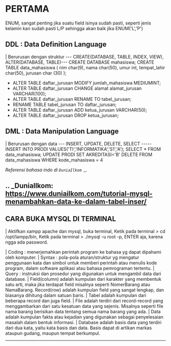 PERTAMA
=========================

ENUM, sangat penting jika suatu field isinya sudah pasti, seperti jenis kelamin kan sudah pasti L/P sehingga akan baik jika ENUM('L','P')

DDL : Data Definition Language
---------
| Berurusan dengan struktur
--- CREATE(DATABASE, TABLE, INDEX, VIEW), ALTER(DATABASE, TABLE)---
CREATE DATABASE mahasiswa;
CREATE TABLE data_mahasiswa ( nim char(9), nama char(50), 
umur int, tempat_lahir char(50), jurusan char (30) );
- ALTER TABLE daftar_jurusan MODIFY jumlah_mahasiswa MEDIUMINT;
- ALTER TABLE daftar_jurusan CHANGE alamat alamat_jurusan VARCHAR(100);
- ALTER TABLE daftar_jurusan RENAME TO tabel_jurusan;
- RENAME TABLE tabel_jurusan TO daftar_jurusan;
- ALTER TABLE daftar_jurusan ADD ketua_jurusan VARCHAR(50);
- ALTER TABLE daftar_jurusan DROP ketua_jurusan;

DML : Data Manipulation Language
----------
| Berurusan dengan data
--- INSERT, UPDATE, DELETE, SELECT -----
INSERT INTO PRODI VALUES('TI','INFORMATIKA','S1','A');
SELECT * FROM data_mahasiswa;
UPDATE PRODI SET AKREDITASI='B'
DELETE FROM data_mahasiswa WHERE kode_mahasiswa = 4

*Referensi bahasa indo di `DuniaIlkom
`_.*

.. _DuniaIlkom: https://www.duniailkom.com/tutorial-mysql-menambahkan-data-ke-dalam-tabel-inser/
---------------------------------

CARA BUKA MYSQL DI TERMINAL
---------------------
| Aktifkan xampp apache dan mysql, buka terminal, Ketik pada terminal > cd /opt/lampp/bin,  Ketik pada terminal > ./mysql -u root -p, ENTER aja, karena ngga ada password.

| Coding : menerjemahkan perintah program ke bahasa yg dapat dipahami oleh komputer.
| Syntax : pola-pola aturan/struktur yg mengatur penggunaan kata dan simbol untuk memberi perintah atau menulis kode program, dalam software aplikasi atau bahasa pemrograman tertentu.
| Query : instruksi dan prosedur yang digunakan untuk mengambil data dari database.
| Field(column) adalah kumpulan dari karakter yang membentuk satu arti, maka jika terdapat field misalnya seperti NomerBarang atau NamaBarang.
Record(row) adalah kumpulan field yang sangat lengkap, dan biasanya dihitung dalam satuan baris. 
| Tabel adalah kumpulan dari beberapa record dan juga field. 
| File adalah terdiri dari record-record yang menggambarkan dari satu kesatuan data yang sejenis. Misalnya seperti file nama barang berisikan data tentang semua nama barang yang ada. 
| Data adalah kumpulan fakta atau kejadian yang digunakan sebagai penyelesaian masalah dalam bentuk informasi. 
| Database adalah basis data yang terdiri dari dua kata, yaitu kata basis dan data. Basis dapat di artikan markas ataupun gudang, maupun tempat berkumpul.

-------------------------------------



